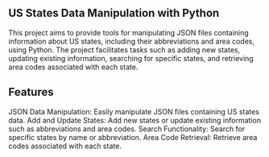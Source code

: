 ## US States Data Manipulation with Python
This project aims to provide tools for manipulating JSON files containing information about US states, including their abbreviations and area codes, using Python. The project facilitates tasks such as adding new states, updating existing information, searching for specific states, and retrieving area codes associated with each state.

## Features
JSON Data Manipulation: Easily manipulate JSON files containing US states data.
Add and Update States: Add new states or update existing information such as abbreviations and area codes.
Search Functionality: Search for specific states by name or abbreviation.
Area Code Retrieval: Retrieve area codes associated with each state.